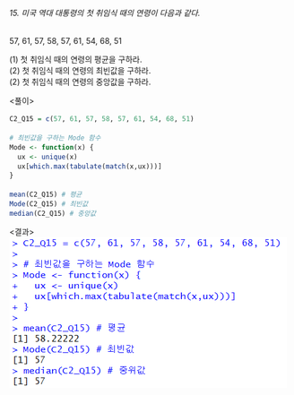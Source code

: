 ###### 15. 미국 역대 대통령의 첫 취임식 때의 연령이 다음과 같다.  
57, 61, 57, 58, 57, 61, 54, 68, 51

(1) 첫 취임식 때의 연령의 평균을 구하라.  
(2) 첫 취임식 때의 연령의 최빈값을 구하라.  
(2) 첫 취임식 때의 연령의 중앙값을 구하라.  

<풀이>
``` R
C2_Q15 = c(57, 61, 57, 58, 57, 61, 54, 68, 51)

# 최빈값을 구하는 Mode 함수
Mode <- function(x) {
  ux <- unique(x)
  ux[which.max(tabulate(match(x,ux)))]
}

mean(C2_Q15) # 평균
Mode(C2_Q15) # 최빈값
median(C2_Q15) # 중앙값
```

<결과>  
<img src="./img/Ch2-Q15.png" style="border:1 solid black">